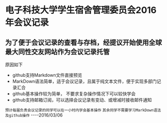 # 电子科技大学学生宿舍管理委员会2016年会议记录
## 为了便于会议记录的查看与存档，经提议开始使用全球最大同性交友网站作为会议记录托管
原因如下
+ github支持Markdown文件直接预览
+ MarkDown语法简单，适于会议记录，且属于纯文本文件，便于实现多部门记录汇合
+ github基本操作较为简单， 不要求复杂操作情况下可以较快学会   
+ github支持邮箱订阅，可以选择会议记录有变动、或增减时接收邮件通知

``` 预计每届负责会议记录的同学可以在一小时内学会基本操作 ```
``` 其余同学不需要学习MarkDown语法及github操作 ```
                                                         ----2016/03/06
